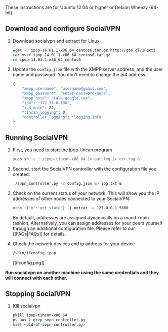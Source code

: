 These instructions are for Ubuntu 12.04 or higher or Debian Wheezy (64-bit).

## Download and configure SocialVPN

1.  Download socialvpn and extract for Linux

    ```bash
    wget -O ipop-14.01.1-x86_64_centos6.tar.gz http://goo.gl/1Fqxtj
    tar xvzf ipop-14.01.1-x86_64_centos6.tar.gz
    cd ipop-14.01.1-x86_64_centos6
    ```

2.  Update the `config.json` file with the XMPP server address, and the user name
    and password. You don't need to change the *ip4* address.

    ```bash
    {
        "xmpp_username": "username@gmail.com",
        "xmpp_password": "enter-password-here",
        "xmpp_host": "talk.google.com",
        "ip4": "172.31.0.100",
        "ip4_mask": 24,
        "tincan_logging": 0,
        "controller_logging": "logging.INFO"
    }
    ```

## Running SocialVPN

1.  First, you need to start the ipop-tincan program

    ```bash
    sudo sh -c './ipop-tincan-x86_64 1> out.log 2> err.log &'
    ```

2.  Second, start the SocialVPN controller with the configuration file you created:

    ```bash
    ./svpn_controller.py -c config.json &> log.txt &
    ```

3.  Check on the current status of your network. This will show you the IP addresses of other nodes connected to your SocialVPN:

    ```bash
    echo '{"m":"get_state"}' | netcat -u 127.0.0.1 5800
    ```

    By default, addresses are assigned dynamically on a round-robin fashion. Alternatively, you can assign addresses for your peers yourself through an additional configuration file. Please refer to our [[FAQs|FAQs]] for details.

4.  Check the network devices and ip address for your device

    ```bash
    /sbin/ifconfig ipop
    ```

    [[ifconfig.png]]

**Run socialvpn on another machine using the same credentials and they will connect
with each other.**

## Stopping SocialVPN

1.  Kill socialvpn 

    ```bash
    pkill ipop-tincan-x86_64
    ps aux | grep svpn_controller.py
    kill <pid-of-svpn-controller.py>
    ```
